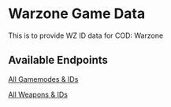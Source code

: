# Warzone Game Data

This is to provide WZ ID data for COD: Warzone

## Available Endpoints

[All Gamemodes & IDs](https://engineer152.github.io/wz-data/game-modes.json)

[All Weapons & IDs](https://engineer152.github.io/wz-data/weapon-ids.json)

